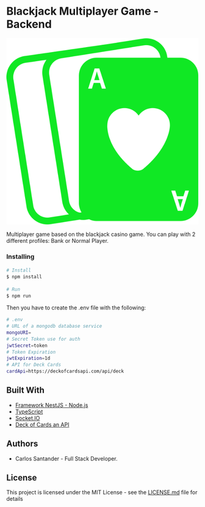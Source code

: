# Blackjack Multiplayer Game - Backend

![BlackJack](/shuffle-cards.svg)

Multiplayer game based on the blackjack casino game. You can play with 2 different profiles: Bank or Normal Player.

### Installing

```bash
# Install
$ npm install

# Run
$ npm run
```

Then you have to create the .env file with the following:

```bash
# .env
# URL of a mongodb database service
mongoURI=
# Secret Token use for auth
jwtSecret=token
# Token Expiration
jwtExpiration=1d
# API for Deck Cards
cardApi=https://deckofcardsapi.com/api/deck
```

## Built With

- [Framework NestJS - Node.js](https://github.com/nestjs/nest)
- [TypeScript](https://www.typescriptlang.org/)
- [Socket.IO](https://socket.io/)
- [Deck of Cards an API](https://deckofcardsapi.com/)

## Authors

- Carlos Santander - Full Stack Developer.

## License

This project is licensed under the MIT License - see the [LICENSE.md](LICENSE.md) file for details
